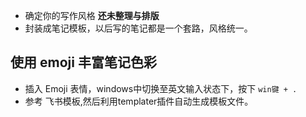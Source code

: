 - 确定你的写作风格 **还未整理与排版**
- 封装成笔记模板，以后写的笔记都是一个套路，风格统一。
## 使用 emoji 丰富笔记色彩
-   插入 Emoji 表情，windows中切换至英文输入状态下，按下 `win键 + .`
-   参考 飞书模板,然后利用templater插件自动生成模板文件。